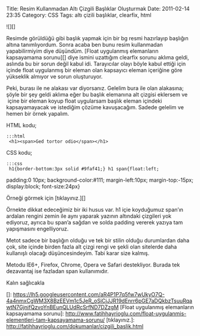 Title: Resim Kullanmadan Altı Çizgili Başlıklar Oluşturmak
Date: 2011-02-14 23:35
Category: CSS
Tags: altı çizili başlıklar, clearfix, html

![][]

Resimde görüldüğü gibi başlık yapmak için bir bg resmi hazırlayıp
başlığın altına tanımlıyordum. Sonra acaba ben bunu resim kullanmadan
yapabilirmiyim diye düşündüm. [Float uygulanmış elemanların kapsayamama
sorunu][] diye ismini uzattığım clearfix sorunu aklıma geldi, aslında bu
bir sorun değil kabul idi. Tarayıcılar olayı böyle kabul ettiği için
içinde float uygulanmış bir eleman olan kapsayıcı eleman içeriğine göre
yükseklik almıyor ve sorun oluşturuyor.

Peki, burası ile ne alakası var diyorsanız. Gelelim bura ile olan
alakasına; şöyle bir şey geldi aklıma eğer bu başlık elemanına alt
çizgisi eklersem ve  içine bir eleman koyup float uygularsam başlık
eleman içindeki kapsayamayacak ve istediğim çözüme kavuşacağım. Sadede
gelelim ve hemen bir örnek yapalım.

HTML kodu;

	:::html
	 <h1><span>Ged tortor odio</span></h1> 

CSS kodu;

	:::css
	 h1{border-bottom:3px solid #9faf41;} h1 span{float:left;
padding:0 10px; background-color:#111; margin-left:10px;
margin-top:-15px; display:block; font-size:24px} 

Örneği görmek için [tıklayınız.][]

Örnekte dikkat edeceğimiz bir iki husus var. h1 içie koyduğumuz span’ın
ardalan rengini zemin ile aynı yaparak yazının altındaki çizgileri yok
ediyoruz, ayrıca bu span’a sağdan ve solda padding vererek yazıya tam
yapışmasını engelliyoruz.

Metot sadece bir başlığın olduğu ve tek bir stilin olduğu durumlardan
daha çok, site içinde birden fazla alt çizgi rengi ve şekli olan
sitelerde daha kullanışlı olacağı düşüncesindeyim. Tabi karar size
kalmış.

Metodu IE6+, Firefox, Chrome, Opera ve Safari destekliyor. Burada tek
dezavantaj ise fazladan span kullanımıdır.

Kalın sağlıcakla

</p>

  []: https://lh5.googleusercontent.com/aR4P1P7q5fw7wUkyO7Q-4a4nmxCgWM3X8BzEEVm1c5JeR_oSjCjJJR19dEnrr6pGE7aDQkbzTsuuRqawtN7GjnifQzvoYnBEunQLUdRcSrfND7DZzgM
  [Float uygulanmış elemanların kapsayamama sorunu]: http://www.fatihhayrioglu.com/float-uygulanmis-elementleri-tam-kapsayamama-sorunu/
  [tıklayınız.]: http://fatihhayrioglu.com/dokumanlar/cizgili_baslik.html
